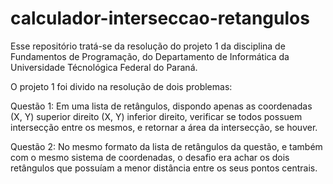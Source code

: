# calculador-interseccao-retangulos

Esse repositório tratá-se da resolução do projeto 1 da disciplina de Fundamentos de Programação, do Departamento de Informática da Universidade Técnológica Federal do Paraná.

O projeto 1 foi divido na resolução de dois problemas:

Questão 1: Em uma lista de retângulos, dispondo apenas as coordenadas (X,
Y) superior direito (X, Y) inferior direito, verificar se todos possuem intersecção entre
os mesmos, e retornar a área da intersecção, se houver.

Questão 2: No mesmo formato da lista de retângulos da questão, e também
com o mesmo sistema de coordenadas, o desafio era achar os dois retângulos que
possuíam a menor distância entre os seus pontos centrais.
